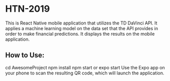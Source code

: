 # HTN-2019

This is React Native mobile application that utilizes the TD DaVinci API. It applies a machine learning model on the data set that the API provides in order to make financial predictions. It displays the results on the mobile application.

## How to Use:
cd AwesomeProject
npm install
npm start or expo start
Use the Expo app on your phone to scan the resulting QR code, which will launch the application.
